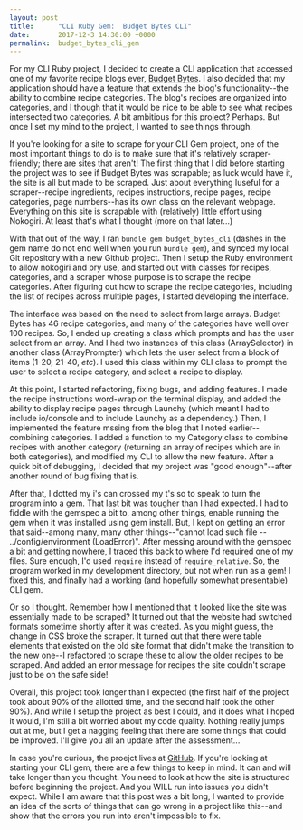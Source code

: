 ```yaml
---
layout: post
title:      "CLI Ruby Gem:  Budget Bytes CLI"
date:       2017-12-3 14:30:00 +0000
permalink:  budget_bytes_cli_gem
---
```



For my CLI Ruby project, I decided to create a CLI application that accessed one of my favorite recipe blogs ever, [Budget Bytes](http:///www.budgetbytes.com).  I also decided that my application should have a feature that extends the blog's functionality--the ability to combine recipe categories.  The blog's recipes are organized into categories, and I though that it would be nice to be able to see what recipes intersected two categories.  A bit ambitious for this project?  Perhaps.  But once I set my mind to the project, I wanted to see things through.

If you're looking for a site to scrape for your CLI Gem project, one of the most important things to do is to make sure that it's relatively scraper-friendly; there are sites that aren't!  The first thing that I did before starting the project was to see if Budget Bytes was scrapable; as luck would have it, the site is all but made to be scraped.  Just about everything Iuseful for a scraper--recipe ingredients, recipes instructions, recipe pages, recipe categories, page numbers--has its own class on the relevant webpage.  Everything on this site is scrapable with (relatively) little effort using Nokogiri.  At least that's what I thought (more on that later...)

With that out of the way, I ran `bundle gem budget_bytes_cli` (dashes in the gem name do not end well when you run `bundle gem`), and synced my local Git repository with a new Github project.  Then I setup the Ruby environment to allow nokogiri and pry use, and started out with classes for recipes, categories, and a scraper whose purpose is to scrape the recipe categories.  After figuring out how to scrape the recipe categories, including the list of recipes across multiple pages, I started developing the interface.  

The interface was based on the need to select from large arrays.  Budget Bytes has 46 recipe categories, and many of the categories have well over 100 recipes.  So, I ended up creating a class which prompts and has the user select from an array.  And I had two instances of this class (ArraySelector) in another class (ArrayPrompter) which lets the user select from a block of items (1-20, 21-40, *etc*).  I used this class within my CLI class to prompt the user to select a recipe category, and select a recipe to display.

At this point, I started refactoring, fixing bugs, and adding features.  I made the recipe instructions word-wrap on the terminal display, and added the ability to display recipe pages through Launchy (which meant I had to include io/console and to include Launchy as a dependency.)  Then, I implemented the feature mssing from the blog that I noted earlier--combining categories.  I added a function to my Category class to combine recipes with another category (returning an array of recipes which are in both categories), and modified my CLI to allow the new feature.  After a quick bit of debugging, I decided that my project was "good enough"--after another round of bug fixing that is. 

After that, I dotted my i's can crossed my t's so to speak to turn the program into a gem.  That last bit was tougher than I had expected.  I had to fiddle with the gemspec a bit to, among other things, enable running the gem when it was installed using gem install.  But, I kept on getting an error that said--among many, many other things--"cannot load such file -- ../config/environment (LoadError)". After messing around with the gemspec a bit and getting nowhere, I traced this back to where I'd required one of my files.  Sure enough, I'd used `require` instead of `require_relative`.  So, the program worked in my development directory, but not when run as a gem!  I fixed this, and finally had a working (and hopefully somewhat presentable) CLI gem.

Or so I thought.  Remember how I mentioned that it looked like the site was essentially made to be scraped?  It turned out that the website had switched formats sometime shortly after it was created.  As you might guess, the change in CSS broke the scraper.  It turned out that there were table elements that existed on the old site format that didn't make the transition to the new one--I refactored to scrape these to allow the older recipes to be scraped.  And added an error message for recipes the site couldn't scrape just to be on the safe side!

Overall, this project took longer than I expected (the first half of the project took about 90% of the allotted time, and the second half took the other 90%).  And while I setup the project as best I could, and it does what I hoped it would, I'm still a bit worried about my code quality.  Nothing really jumps out at me, but I get a nagging feeling that there are some things that could be improved.  I'll give you all an update after the assessment...

In case you're curious, the proejct lives at [GitHub](http://github.com/Larry-42/budget-bytes-cli).  If you're looking at starting your CLI gem, there are a few things to keep in mind.  It can and will take longer than you thought.  You need to look at how the site is structured before beginning the project.  And you WILL run into issues you didn't expect.  While I am aware that this post was a bit long, I wanted to provide an idea of the sorts of things that can go wrong in a project like this--and show that the errors you run into aren't impossible to fix.
